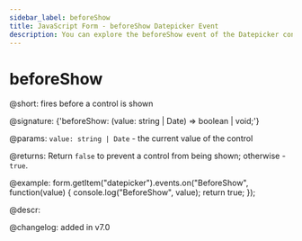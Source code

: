 ```yaml
---
sidebar_label: beforeShow
title: JavaScript Form - beforeShow Datepicker Event 
description: You can explore the beforeShow event of the Datepicker control of Form in the documentation of the DHTMLX JavaScript UI library. Browse developer guides and API reference, try out code examples and live demos, and download a free 30-day evaluation version of DHTMLX Suite 7.
---
```


# beforeShow

@short: fires before a control is shown

@signature: {'beforeShow: (value: string | Date) => boolean | void;'} 

@params:
`value: string | Date` - the current value of the control

@returns:
Return `false` to prevent a control from being shown; otherwise - `true`.

@example:
form.getItem("datepicker").events.on("BeforeShow", function(value) {
    console.log("BeforeShow", value);
    return true;
});

@descr:

@changelog: added in v7.0
